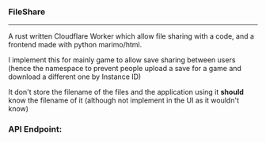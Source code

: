 ### FileShare

----
A rust written Cloudflare Worker which allow file sharing with a code, and a frontend made with python marimo/html.

I implement this for mainly game to allow save sharing between users (hence the namespace to prevent people upload a save for a game and download a different one by Instance ID)

It don't store the filename of the files and the application using it **should** know the filename of it (although not implement in the UI as it wouldn't know)


### API Endpoint: